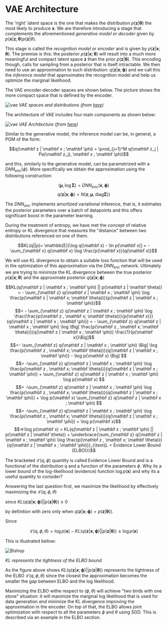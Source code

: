 # VAE Architecture

The 'right'  latent space is the one that makes the distribution $p(\mathbf z| \mathbf \theta)$ the most likely to produce $\mathbf x$. We are therefore introducing a stage that complements the aforementioned _generative model or decoder_ given by $p(\mathbf x| \mathbf z ; \mathbf \theta) p(\mathbf z | \theta)$. 

This stage is called the _recognition model or encoder_ and is given by $p(\mathbf z| \mathbf x ; \mathbf \theta)$. The premise is this: the posterior $p(\mathbf z | \mathbf x ; \mathbf \theta)$ will result into a much more meaningful and compact latent space $\mathbf z$ than the prior $p(\mathbf z | \mathbf \theta)$. This encoding though, calls for sampling from a posterior that is itself intractable. We then need to use an approximation to such distribution: $q(\mathbf z| \mathbf x ; \mathbf \phi)$ and we call this the _inference model_ that approximates the recognition model and help us optimize the marginal likelihood. 

The VAE encoder-decoder spaces are shown below. The picture shows the more compact space that is defined by the encoder. 

![vae](images/vae-spaces.png)
*VAE spaces and distributions (from [here](https://arxiv.org/pdf/1906.02691.pdf))*

The architecture of VAE includes four main components as shown below:

![vae](images/vae-architecture.png)
*VAE Architecture (from [here](https://arxiv.org/pdf/1906.02691.pdf))*

Similar to the generative model, the inference model can be, in general, a PGM of the form:

$$q(\mathbf z | \mathbf x ; \mathbf \phi) = \prod_{j=1}^M q(\mathbf z_j | Pa(\mathbf z_j), \mathbf x ; \mathbf \phi)$$

and this, similarly to the generative model, can be parametrized with a $DNN_{enc}(\phi)$. More specifically we obtain the approximation using the following construction:

$$ (\mathbf \mu,  \log \mathbf \Sigma ) = DNN_{enc}(\mathbf x, \mathbf \phi)$$
$$q(\mathbf z| \mathbf x ; \mathbf \phi) = N(\mathbf z; \mathbf \mu, \textsf{diag} \mathbf \Sigma) )$$

The $DNN_{enc}$ implements amortized variational inference, that is, it estimates the posterior parameters over a batch of datapoints and this offers significant boost in the parameter learning. 

During the treatment of entropy, we have met the concept of relative entropy or KL divergence that measures the "distance" between two distributions referenced on one of them. 

$$KL(q||p)= \mathbb{E}[\log q(\mathbf x) - \ln p(\mathbf x)] = - \sum_{\mathbf x} q(\mathbf x) \log \frac{p(\mathbf x)}{q(\mathbf x)}$$

We will use KL divergence to obtain a suitable loss function that will be used in the optimization of this approximation via the $DNN_{enc}$ network. Ultimately we are trying to minimize the KL divergence between the true posterior $p(\mathbf z| \mathbf x ; \mathbf \theta)$ and the approximate posterior $q(\mathbf z | \mathbf x ; \mathbf \phi)$  

$$KL(q(\mathbf z | \mathbf x ; \mathbf \phi) || p(\mathbf z | \mathbf \theta)) = - \sum_{\mathbf z}  q(\mathbf z | \mathbf x ; \mathbf \phi) \log \frac{p(\mathbf z | \mathbf x; \mathbf \theta))}{p(\mathbf z | \mathbf x ; \mathbf \phi)}$$
$$=  - \sum_{\mathbf z}  q(\mathbf z | \mathbf x ; \mathbf \phi) \log \frac{\frac{p(\mathbf z , \mathbf x; \mathbf \theta))}{p(\mathbf x)}}{q(\mathbf z | \mathbf x ; \mathbf \phi)} = - \sum_{\mathbf z} q(\mathbf z | \mathbf x ; \mathbf \phi) \log \Big[ \frac{p(\mathbf z , \mathbf x; \mathbf \theta))}{q(\mathbf z | \mathbf x ; \mathbf \phi)} \frac{1}{p(\mathbf x)}\Big]$$
$$=- \sum_{\mathbf z} q(\mathbf z | \mathbf x ; \mathbf \phi) \Big[ \log \frac{p(\mathbf z , \mathbf x; \mathbf \theta))}{q(\mathbf z | \mathbf x ; \mathbf \phi)} - \log p(\mathbf x) \Big] $$
$$=  -\sum_{\mathbf z} q(\mathbf z | \mathbf x ; \mathbf \phi) \log \frac{p(\mathbf z , \mathbf x; \mathbf \theta))}{q(\mathbf z | \mathbf x ; \mathbf \phi)} + \sum_{\mathbf z} q(\mathbf z | \mathbf x ; \mathbf \phi) \log p(\mathbf x) $$
$$=  -\sum_{\mathbf z} q(\mathbf z | \mathbf x ; \mathbf \phi) \log \frac{p(\mathbf z , \mathbf x; \mathbf \theta))}{q(\mathbf z | \mathbf x ; \mathbf \phi)} + \log p(\mathbf x) \sum_{\mathbf z} q(\mathbf z | \mathbf x ; \mathbf \phi) $$
$$= -\sum_{\mathbf z} q(\mathbf z | \mathbf x ; \mathbf \phi) \log \frac{p(\mathbf z , \mathbf x; \mathbf \theta))}{q(\mathbf z | \mathbf x ; \mathbf \phi)} + \log p(\mathbf x)$$
$$⇒\log p(\mathbf x) = KL(q(\mathbf z | \mathbf x ; \mathbf \phi) || p(\mathbf z | \mathbf \theta)) + \underbrace{\sum_{\mathbf z} q(\mathbf z | \mathbf x ; \mathbf \phi) \log \frac{p(\mathbf z , \mathbf x; \mathbf \theta))}{q(\mathbf z | \mathbf x ; \mathbf \phi)}}_{\text{L = Evidence Lower Bound (ELBO)}}$$

The bracketed $\mathcal L(q, \phi)$ quantity is called Evidence Lower Bound and is a functional of the distribution $q$ and a function of the parameters $\phi$. Why its a lower bound of the log-likelihood (evidence) function  $\log p(\mathbf x)$ and why its a useful quantity to consider?

Answering the last question first, we maximize the likelihood by effectively maximizing the $\mathcal L(q, \phi, \theta)$ 

since $KL(q(\mathbf z | \mathbf x ; \mathbf \phi) || p(\mathbf z | \mathbf \theta)) \ge 0$

by definition with zero only when $q(\mathbf z | \mathbf x ; \mathbf \phi) = p(\mathbf z | \mathbf \theta))$. 

Since

$$\mathcal L(q, \phi, \theta) =  \log p(\mathbf x) - KL(q(\mathbf z | \mathbf x ; \mathbf \phi) || p(\mathbf z | \mathbf \theta)) \le \log p(\mathbf x)$$

This is illustrated bellow:

![Bishop](images/Figure9.11.png)

*KL represents the tightness of the ELBO bound* 

As the figure above shows $KL(q(\mathbf z | \mathbf x ; \mathbf \phi) || p(\mathbf z | \mathbf \theta))$ represents the tightness of the ELBO $\mathcal L(q, \phi, \theta)$ since the closest the approximation becomes the smaller the gap between ELBO and the log likelihood. 

Maximizing the ELBO withe respect to $(\phi, \theta)$ will achieve "two birds with one stone" situation: it will maximize the marginal log likelihood that is used for data generation _and_ minimize the KL divergence improving the approximation in the encoder. On top of that, the ELBO allows joint optimization with respect to all the parameters $\phi$ and $\theta$ using SGD. This is described via an example in the ELBO section.

